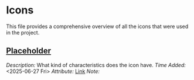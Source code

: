 <!--
START OF: docs/design-assets/branding/icons/README.md
Purpose: Provide a comprehensive overview of all the icons used in the project.
Update Frequency: Each time a new file is added into this directory.
Location: docs/design-assets/branding/icons/README.md
-->

# Icons

This file provides a comprehensive overview of all the icons that were used in the project.

## [Placeholder]()

_Description:_ What kind of characteristics does the icon have.
_Time Added:_ <2025-06-27 Fri>
_Attribute:_ [Link]()
_Note:_

<!-- END OF: docs/design-assets/branding/icons/README.md -->
